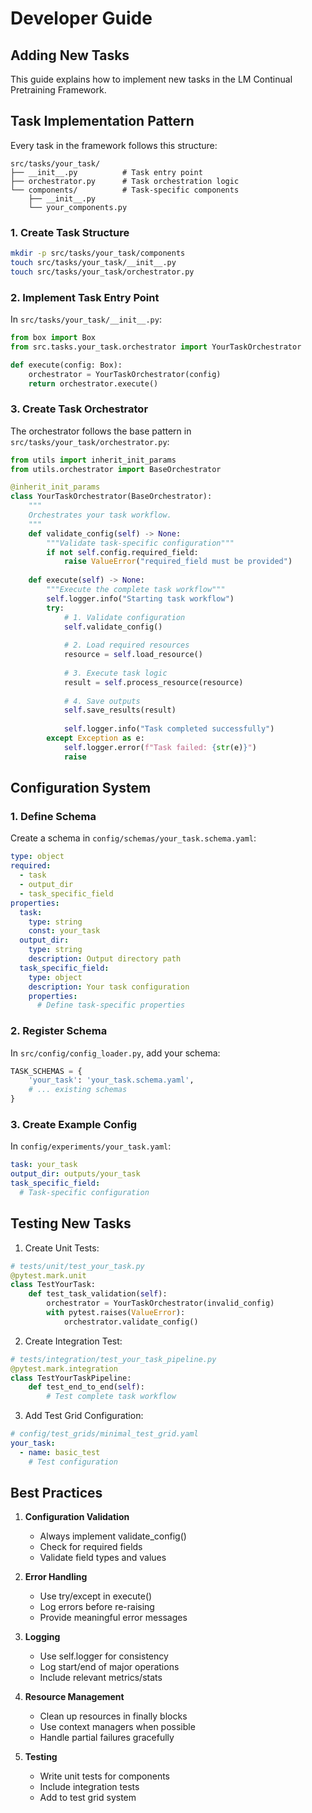 # Developer Guide

## Adding New Tasks

This guide explains how to implement new tasks in the LM Continual Pretraining Framework.

## Task Implementation Pattern

Every task in the framework follows this structure:

```
src/tasks/your_task/
├── __init__.py          # Task entry point
├── orchestrator.py      # Task orchestration logic
└── components/          # Task-specific components
    ├── __init__.py
    └── your_components.py
```

### 1. Create Task Structure

```bash
mkdir -p src/tasks/your_task/components
touch src/tasks/your_task/__init__.py
touch src/tasks/your_task/orchestrator.py
```

### 2. Implement Task Entry Point

In `src/tasks/your_task/__init__.py`:

```python
from box import Box
from src.tasks.your_task.orchestrator import YourTaskOrchestrator

def execute(config: Box):
    orchestrator = YourTaskOrchestrator(config)
    return orchestrator.execute()
```

### 3. Create Task Orchestrator

The orchestrator follows the base pattern in `src/tasks/your_task/orchestrator.py`:

```python
from utils import inherit_init_params
from utils.orchestrator import BaseOrchestrator

@inherit_init_params
class YourTaskOrchestrator(BaseOrchestrator):
    """
    Orchestrates your task workflow.
    """
    def validate_config(self) -> None:
        """Validate task-specific configuration"""
        if not self.config.required_field:
            raise ValueError("required_field must be provided")
    
    def execute(self) -> None:
        """Execute the complete task workflow"""
        self.logger.info("Starting task workflow")
        try:
            # 1. Validate configuration
            self.validate_config()
            
            # 2. Load required resources
            resource = self.load_resource()
            
            # 3. Execute task logic
            result = self.process_resource(resource)
            
            # 4. Save outputs
            self.save_results(result)
            
            self.logger.info("Task completed successfully")
        except Exception as e:
            self.logger.error(f"Task failed: {str(e)}")
            raise
```

## Configuration System

### 1. Define Schema

Create a schema in `config/schemas/your_task.schema.yaml`:

```yaml
type: object
required:
  - task
  - output_dir
  - task_specific_field
properties:
  task:
    type: string
    const: your_task
  output_dir:
    type: string
    description: Output directory path
  task_specific_field:
    type: object
    description: Your task configuration
    properties:
      # Define task-specific properties
```

### 2. Register Schema

In `src/config/config_loader.py`, add your schema:

```python
TASK_SCHEMAS = {
    'your_task': 'your_task.schema.yaml',
    # ... existing schemas
}
```

### 3. Create Example Config

In `config/experiments/your_task.yaml`:

```yaml
task: your_task
output_dir: outputs/your_task
task_specific_field:
  # Task-specific configuration
```

## Testing New Tasks

1. Create Unit Tests:
```python
# tests/unit/test_your_task.py
@pytest.mark.unit
class TestYourTask:
    def test_task_validation(self):
        orchestrator = YourTaskOrchestrator(invalid_config)
        with pytest.raises(ValueError):
            orchestrator.validate_config()
```

2. Create Integration Test:
```python
# tests/integration/test_your_task_pipeline.py
@pytest.mark.integration
class TestYourTaskPipeline:
    def test_end_to_end(self):
        # Test complete task workflow
```

3. Add Test Grid Configuration:
```yaml
# config/test_grids/minimal_test_grid.yaml
your_task:
  - name: basic_test
    # Test configuration
```

## Best Practices

1. **Configuration Validation**
   - Always implement validate_config()
   - Check for required fields
   - Validate field types and values

2. **Error Handling**
   - Use try/except in execute()
   - Log errors before re-raising
   - Provide meaningful error messages

3. **Logging**
   - Use self.logger for consistency
   - Log start/end of major operations
   - Include relevant metrics/stats

4. **Resource Management**
   - Clean up resources in finally blocks
   - Use context managers when possible
   - Handle partial failures gracefully

5. **Testing**
   - Write unit tests for components
   - Include integration tests
   - Add to test grid system